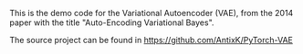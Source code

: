 This is the demo code for the Variational Autoencoder (VAE), from the 2014 paper with the title "Auto-Encoding Variational Bayes".

The source project can be found in https://github.com/AntixK/PyTorch-VAE
